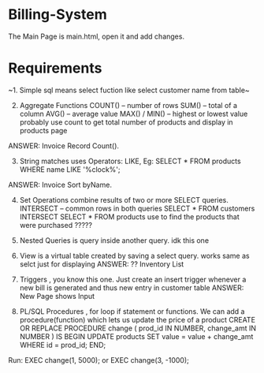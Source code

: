 # Billing-System

The Main Page is main.html, open it and add changes.

# Requirements

~1. Simple sql means select fuction like select customer name from table~

2. Aggregate Functions 
COUNT() – number of rows 
SUM() – total of a column
AVG() – average value
MAX() / MIN() – highest or lowest value
probably use count to get total number of products and display in products page

ANSWER: Invoice Record Count().

3. String matches uses Operators: LIKE, Eg: SELECT * FROM products WHERE name LIKE '%clock%';

ANSWER: Invoice Sort byName.

4. Set Operations combine results of two or more SELECT queries. INTERSECT – common rows in both queries
SELECT * FROM customers
INTERSECT
SELECT * FROM products
use to find the products that were purchased
?????

5. Nested Queries is query inside another query. idk this one 
6. View is a virtual table created by saving a select query. works same as selct just for displaying
ANSWER: ?? Inventory List

7. Triggers , you know this one. Just create an insert trigger whenever a new bill is generated and thus new entry in customer table
ANSWER: New Page shows Input

8. PL/SQL Procedures , for loop if statement or functions. We can add a procedure(function) which lets us update the price of a product
CREATE OR REPLACE PROCEDURE change (
  prod_id IN NUMBER,
  change_amt IN NUMBER
)
IS
BEGIN
  UPDATE products
  SET value = value + change_amt
  WHERE id = prod_id;
END;

Run:
EXEC change(1, 5000); or EXEC change(3, -1000);